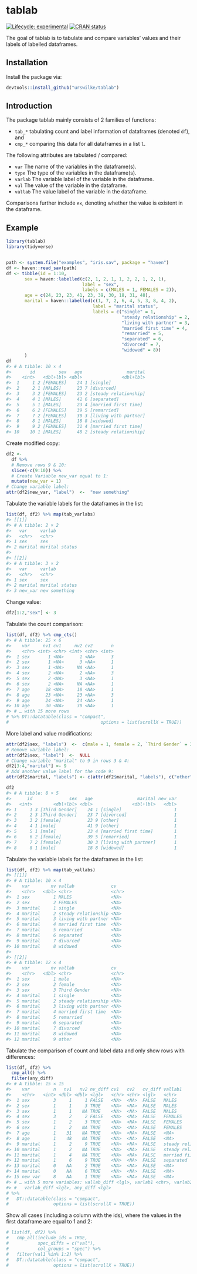 
<!-- README.md is generated from README.Rmd. Please edit that file -->

# tablab

<!-- badges: start -->

[![Lifecycle:
experimental](https://img.shields.io/badge/lifecycle-experimental-orange.svg)](https://www.tidyverse.org/lifecycle/#experimental)
[![CRAN
status](https://www.r-pkg.org/badges/version/tablab)](https://cran.r-project.org/package=tablab)
<!-- badges: end -->

The goal of tablab is to tabulate and compare variables’ values and
their labels of labelled dataframes.

## Installation

Install the package via:

``` r
devtools::install_github("urswilke/tablab")
```

## Introduction

The package tablab mainly consists of 2 families of functions:

-   `tab_*` tabulating count and label information of dataframes
    (denoted `df`), and
-   `cmp_*` comparing this data for all dataframes in a list `l`.

The following attributes are tabulated / compared:

-   `var` The name of the variables in the dataframe(s).
-   `type` The type of the variables in the dataframe(s).
-   `varlab` The variable label of the variable in the dataframe.
-   `val` The value of the variable in the dataframe.
-   `vallab` The value label of the variable in the dataframe.

Comparisons further include `ex`, denoting whether the value is existent
in the dataframe.

## Example

``` r
library(tablab)
library(tidyverse)


path <- system.file("examples", "iris.sav", package = "haven")
df <- haven::read_sav(path)
df <- tibble(id = 1:10,
       sex = haven::labelled(c(2, 1, 2, 1, 1, 2, 2, 1, 2, 1),
                             label = "sex",
                             labels = c(MALES = 1, FEMALES = 2)),
       age = c(24, 23, 23, 41, 23, 39, 30, 18, 31, 48),
       marital = haven::labelled(c(1, 7, 2, 6, 4, 5, 3, 8, 4, 2),
                                 label = "marital status",
                                 labels = c("single" = 1,
                                            "steady relationship" = 2,
                                            "living with partner" = 3,
                                            "married first time" = 4,
                                            "remarried" = 5,
                                            "separated" = 6,
                                            "divorced" = 7,
                                            "widowed" = 8))
       )
df
#> # A tibble: 10 × 4
#>       id         sex   age                 marital
#>    <int>   <dbl+lbl> <dbl>               <dbl+lbl>
#>  1     1 2 [FEMALES]    24 1 [single]             
#>  2     2 1 [MALES]      23 7 [divorced]           
#>  3     3 2 [FEMALES]    23 2 [steady relationship]
#>  4     4 1 [MALES]      41 6 [separated]          
#>  5     5 1 [MALES]      23 4 [married first time] 
#>  6     6 2 [FEMALES]    39 5 [remarried]          
#>  7     7 2 [FEMALES]    30 3 [living with partner]
#>  8     8 1 [MALES]      18 8 [widowed]            
#>  9     9 2 [FEMALES]    31 4 [married first time] 
#> 10    10 1 [MALES]      48 2 [steady relationship]
```

Create modified copy:

``` r
df2 <- 
  df %>% 
  # Remove rows 9 & 10:
  slice(-c(9:10)) %>% 
  # Create Variable new_var equal to 1:
  mutate(new_var = 1)
# Change variable label:
attr(df2$new_var, "label")  <-  "new something"
```

Tabulate the variable labels for the dataframes in the list:

``` r
list(df, df2) %>% map(tab_varlabs)
#> [[1]]
#> # A tibble: 2 × 2
#>   var     varlab        
#>   <chr>   <chr>         
#> 1 sex     sex           
#> 2 marital marital status
#> 
#> [[2]]
#> # A tibble: 3 × 2
#>   var     varlab        
#>   <chr>   <chr>         
#> 1 sex     sex           
#> 2 marital marital status
#> 3 new_var new something
```

Change value:

``` r
df2[1:2,"sex"] <- 3
```

Tabulate the count comparison:

``` r
list(df, df2) %>% cmp_cts()
#> # A tibble: 25 × 6
#>    var     nv1 cv1     nv2 cv2       n
#>    <chr> <int> <chr> <int> <chr> <int>
#>  1 sex       1 <NA>      1 <NA>      3
#>  2 sex       1 <NA>      3 <NA>      1
#>  3 sex       1 <NA>     NA <NA>      1
#>  4 sex       2 <NA>      2 <NA>      3
#>  5 sex       2 <NA>      3 <NA>      1
#>  6 sex       2 <NA>     NA <NA>      1
#>  7 age      18 <NA>     18 <NA>      1
#>  8 age      23 <NA>     23 <NA>      3
#>  9 age      24 <NA>     24 <NA>      1
#> 10 age      30 <NA>     30 <NA>      1
#> # … with 15 more rows
# %>% DT::datatable(class = "compact",                   
#                                   options = list(scrollX = TRUE))
```

More label and value modifications:

``` r
attr(df2$sex, "labels")  <-  c(male = 1, female = 2, `Third Gender` = 3)
# Remove variable label:
attr(df2$sex, "label")  <-  NULL
# Change variable "marital" to 9 in rows 3 & 4:
df2[3:4,"marital"] <- 9
# Add another value label for the code 9:
attr(df2$marital, "labels") <- c(attr(df2$marital, "labels"), c("other" = 9))

df2
#> # A tibble: 8 × 5
#>      id              sex   age                 marital new_var
#>   <int>        <dbl+lbl> <dbl>               <dbl+lbl>   <dbl>
#> 1     1 3 [Third Gender]    24 1 [single]                    1
#> 2     2 3 [Third Gender]    23 7 [divorced]                  1
#> 3     3 2 [female]          23 9 [other]                     1
#> 4     4 1 [male]            41 9 [other]                     1
#> 5     5 1 [male]            23 4 [married first time]        1
#> 6     6 2 [female]          39 5 [remarried]                 1
#> 7     7 2 [female]          30 3 [living with partner]       1
#> 8     8 1 [male]            18 8 [widowed]                   1
```

Tabulate the variable labels for the dataframes in the list:

``` r
list(df, df2) %>% map(tab_vallabs)
#> [[1]]
#> # A tibble: 10 × 4
#>    var        nv vallab              cv   
#>    <chr>   <dbl> <chr>               <chr>
#>  1 sex         1 MALES               <NA> 
#>  2 sex         2 FEMALES             <NA> 
#>  3 marital     1 single              <NA> 
#>  4 marital     2 steady relationship <NA> 
#>  5 marital     3 living with partner <NA> 
#>  6 marital     4 married first time  <NA> 
#>  7 marital     5 remarried           <NA> 
#>  8 marital     6 separated           <NA> 
#>  9 marital     7 divorced            <NA> 
#> 10 marital     8 widowed             <NA> 
#> 
#> [[2]]
#> # A tibble: 12 × 4
#>    var        nv vallab              cv   
#>    <chr>   <dbl> <chr>               <chr>
#>  1 sex         1 male                <NA> 
#>  2 sex         2 female              <NA> 
#>  3 sex         3 Third Gender        <NA> 
#>  4 marital     1 single              <NA> 
#>  5 marital     2 steady relationship <NA> 
#>  6 marital     3 living with partner <NA> 
#>  7 marital     4 married first time  <NA> 
#>  8 marital     5 remarried           <NA> 
#>  9 marital     6 separated           <NA> 
#> 10 marital     7 divorced            <NA> 
#> 11 marital     8 widowed             <NA> 
#> 12 marital     9 other               <NA>
```

Tabulate the comparison of count and label data and only show rows with
differences:

``` r
list(df, df2) %>% 
  cmp_all() %>% 
  filter(any_diff)
#> # A tibble: 15 × 15
#>    var         n   nv1   nv2 nv_diff cv1   cv2   cv_diff vallab1     vallab2    
#>    <chr>   <int> <dbl> <dbl> <lgl>   <chr> <chr> <lgl>   <chr>       <chr>      
#>  1 sex         3     1     1 FALSE   <NA>  <NA>  FALSE   MALES       male       
#>  2 sex         1     1     3 TRUE    <NA>  <NA>  FALSE   MALES       Third Gend…
#>  3 sex         1     1    NA TRUE    <NA>  <NA>  FALSE   MALES       <NA>       
#>  4 sex         3     2     2 FALSE   <NA>  <NA>  FALSE   FEMALES     female     
#>  5 sex         1     2     3 TRUE    <NA>  <NA>  FALSE   FEMALES     Third Gend…
#>  6 sex         1     2    NA TRUE    <NA>  <NA>  FALSE   FEMALES     <NA>       
#>  7 age         1    31    NA TRUE    <NA>  <NA>  FALSE   <NA>        <NA>       
#>  8 age         1    48    NA TRUE    <NA>  <NA>  FALSE   <NA>        <NA>       
#>  9 marital     1     2     9 TRUE    <NA>  <NA>  FALSE   steady rel… other      
#> 10 marital     1     2    NA TRUE    <NA>  <NA>  FALSE   steady rel… <NA>       
#> 11 marital     1     4    NA TRUE    <NA>  <NA>  FALSE   married fi… <NA>       
#> 12 marital     1     6     9 TRUE    <NA>  <NA>  FALSE   separated   other      
#> 13 marital     0    NA     2 TRUE    <NA>  <NA>  FALSE   <NA>        steady rel…
#> 14 marital     0    NA     6 TRUE    <NA>  <NA>  FALSE   <NA>        separated  
#> 15 new_var     8    NA     1 TRUE    <NA>  <NA>  FALSE   <NA>        <NA>       
#> # … with 5 more variables: vallab_diff <lgl>, varlab1 <chr>, varlab2 <chr>,
#> #   varlab_diff <lgl>, any_diff <lgl>
# %>% 
#   DT::datatable(class = "compact",                   
#                 options = list(scrollX = TRUE))
```

Show all cases (including a column with the ids), where the values in
the first dataframe are equal to 1 and 2:

``` r
# list(df, df2) %>% 
#   cmp_all(include_ids = TRUE, 
#           spec_diffs = c("val"), 
#           col_groups = "spec") %>% 
#   filter(val1 %in% 1:2) %>% 
#   DT::datatable(class = "compact",                   
#                 options = list(scrollX = TRUE))
```

